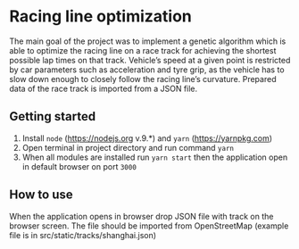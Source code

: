 # Racing line optimization
The main goal of the project was to implement a genetic algorithm which is able to optimize the racing line on a race track for achieving the shortest possible lap times on that track. Vehicle’s speed at a given point is restricted by car parameters such as acceleration and tyre grip, as the vehicle has to slow down enough to closely follow the racing line’s curvature. Prepared data of the race track is imported from a JSON file.

## Getting started
1. Install `node` (https://nodejs.org v.9.*) and `yarn` (https://yarnpkg.com)
1. Open terminal in project directory and run command `yarn`
1. When all modules are installed run `yarn start` then the application open in default browser on port `3000`

## How to use
When the application opens in browser drop JSON file with track on the browser screen. 
The file should be imported from OpenStreetMap (example file is in src/static/tracks/shanghai.json)
